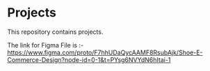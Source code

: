 # Projects
This repository contains projects.

The link for Figma File is :- https://www.figma.com/proto/F7hhUDaQycAAMF8RsubAjk/Shoe-E-Commerce-Design?node-id=0-1&t=PYsg6NVYdN6hItai-1
